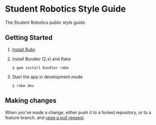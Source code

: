 # Student Robotics Style Guide

The Student Robotics public style guide.

## Getting Started

1. [Install Ruby][install-ruby]

2. Install Bundler (2.x) and Rake

    ``` shell
    $ gem install bundler rake
    ```

3. Start the app in development mode

    ```shell
    $ rake dev
    ```

## Making changes

When you've made a change, either push it to a forked repository, or to a
feature branch, and [raise a pull request][raise-a-pr].

[install-ruby]: https://www.ruby-lang.org/en/documentation/installation/
[raise-a-pr]: https://github.com/srobo/style/pull/new/main
